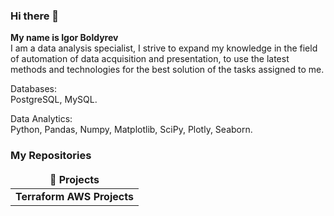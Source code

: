 ### Hi there 👋
**My name is Igor Boldyrev**  
I am a data analysis specialist, I strive to expand my knowledge in the field of automation of data acquisition and presentation, to use the latest methods and technologies for the best solution of the tasks assigned to me.

Databases:  
PostgreSQL, MySQL.

Data Analytics:  
Python, Pandas, Numpy, Matplotlib, SciPy, Plotly, Seaborn.

<h3>My Repositories</h3>

<table width=100%>
  <thead align="center">
    <tr border: none;>
      <td><b>🎁 Projects</b></td>
    </tr>
  </thead>
  <tbody>

<tr>
      <td><a https://github.com/bin61-git/yandex-practicum-DA-projects><b>Terraform AWS Projects</b></a></td>
</tr>    
